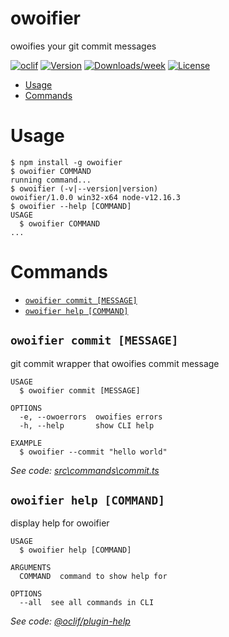 owoifier
========

owoifies your git commit messages

[![oclif](https://img.shields.io/badge/cli-oclif-brightgreen.svg)](https://oclif.io)
[![Version](https://img.shields.io/npm/v/owoifier.svg)](https://npmjs.org/package/owoifier)
[![Downloads/week](https://img.shields.io/npm/dw/owoifier.svg)](https://npmjs.org/package/owoifier)
[![License](https://img.shields.io/npm/l/owoifier.svg)](https://github.com/iraizo/https://github.com/iraizo/git-owoifier/blob/master/package.json)

<!-- toc -->
* [Usage](#usage)
* [Commands](#commands)
<!-- tocstop -->
# Usage
<!-- usage -->
```sh-session
$ npm install -g owoifier
$ owoifier COMMAND
running command...
$ owoifier (-v|--version|version)
owoifier/1.0.0 win32-x64 node-v12.16.3
$ owoifier --help [COMMAND]
USAGE
  $ owoifier COMMAND
...
```
<!-- usagestop -->
# Commands
<!-- commands -->
* [`owoifier commit [MESSAGE]`](#owoifier-commit-message)
* [`owoifier help [COMMAND]`](#owoifier-help-command)

## `owoifier commit [MESSAGE]`

git commit wrapper that owoifies commit message

```
USAGE
  $ owoifier commit [MESSAGE]

OPTIONS
  -e, --owoerrors  owoifies errors
  -h, --help       show CLI help

EXAMPLE
  $ owoifier --commit "hello world"
```

_See code: [src\commands\commit.ts](https://github.com/iraizo/git-owoifier/blob/v1.0.0/src\commands\commit.ts)_

## `owoifier help [COMMAND]`

display help for owoifier

```
USAGE
  $ owoifier help [COMMAND]

ARGUMENTS
  COMMAND  command to show help for

OPTIONS
  --all  see all commands in CLI
```

_See code: [@oclif/plugin-help](https://github.com/oclif/plugin-help/blob/v3.2.0/src\commands\help.ts)_
<!-- commandsstop -->
